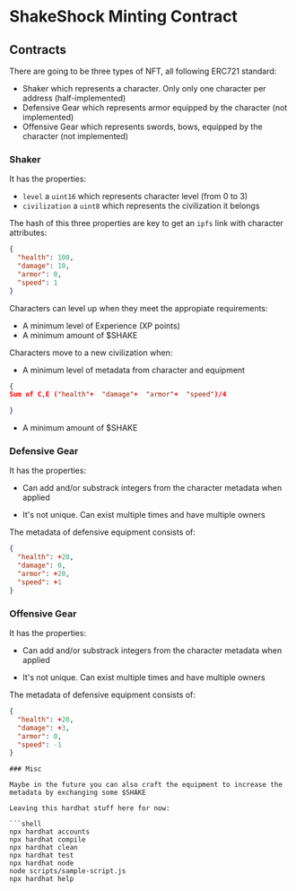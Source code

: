 # ShakeShock Minting Contract

## Contracts

There are going to be three types of NFT, all following ERC721 standard:

- Shaker which represents a character. Only only one character per address (half-implemented)
- Defensive Gear which represents armor equipped by the character (not implemented)
- Offensive Gear which represents swords, bows, equipped by the character (not implemented)

### Shaker

It has the properties:

- `level` a `uint16` which represents character level (from 0 to 3)
- `civilization` a `uint8` which represents the civilization it belongs

The hash of this three properties are key to get an `ipfs` link with character attributes:

```json
{
  "health": 100,
  "damage": 10,
  "armor": 0,
  "speed": 1
}
```

Characters can level up when they meet the appropiate requirements:

- A minimum level of Experience (XP points)
- A minimum amount of $SHAKE


Characters move to a new civilization when:

- A minimum level of metadata from character and equipment
 ```json
{
 Sum of C,E ("health"+  "damage"+  "armor"+  "speed")/4

}
```
- A minimum amount of $SHAKE

### Defensive Gear

It has the properties:

- Can add and/or substrack integers from the character metadata when applied

- It's not unique. Can exist multiple times and have multiple owners

The metadata of defensive equipment consists of:

```json
{
  "health": +20,
  "damage": 0,
  "armor": +20,
  "speed": +1
}
```

### Offensive Gear

It has the properties:

- Can add and/or substrack integers from the character metadata when applied

- It's not unique. Can exist multiple times and have multiple owners

The metadata of defensive equipment consists of:

```json
{
  "health": +20,
  "damage": +3,
  "armor": 0,
  "speed": -1
}
```
```
### Misc

Maybe in the future you can also craft the equipment to increase the metadata by exchanging some $SHAKE

Leaving this hardhat stuff here for now:

```shell
npx hardhat accounts
npx hardhat compile
npx hardhat clean
npx hardhat test
npx hardhat node
node scripts/sample-script.js
npx hardhat help
```
